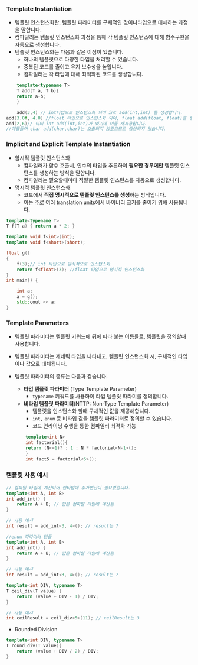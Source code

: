 ### Template Instantiation
- 템플릿 인스턴스화란, 템플릿 파라미터를 구체적인 값이나타입으로 대체하는 과정을 말합니다. 
- 컴파일러는 템플릿 인스턴스화 과정을 통해 각 템플릿 인스턴스에 대해 함수구현을 자동으로 생성합니다.
- 템플릿 인스턴스화는 다음과 같은 이점이 있습니다.
	- 하나의 템플릿으로 다양한 타입을 처리할 수 있습니다.
	- 중복된 코드를 줄이고 유지 보수성을 높입니다.
	- 컴파일러는 각 타입에 대해 최적화된 코드를 생성합니다.
```C++
	template<typename T>
	T add(T a, T b){
	return a+b;
	}

	add(3,4) // int타입으로 인스턴스화 되어 int add(int,int) 를 생성합니다.
add(3.0f, 4.0) //float 타입으로 인스턴스화 되어, float add(float, float)를 생성합니다.
add(2,6)// 이미 int add(int,int)가 있기에 이를 재사용합니다. 
//예를들어 char add(char,char)는 호출되지 않았으므로 생성되지 않습니다. 
```

### Implicit and Explicit Template Instantiation 
- 암시적 템플릿 인스턴스화
	- 컴파일러가 함수 호출시, 인수의 타입을 추론하여 **필요한 경우에만** 템플릿 인스턴스를 생성하는 방식을 말합니다.
	- 컴파일러는 필요할때마다 적절한 템플릿 인스턴스를 자동으로 생성합니다.
- 명시적 템플릿 인스턴스화 
	- 코드에서 **직접 명시적으로 템플릿 인스턴스를 생성**하는 방식입니다.
	- 이는 주로 여러 translation units에서 바이너리 크기를 줄이기 위해 사용됩니다.
```C++
template<typename T>
T f(T a) { return a * 2; }

template void f<int>(int);
template void f<short>(short); 

float g()
{
	f(3);// int 타입으로 암시적으로 인스턴스화 
	return f<float>(3); //float 타입으로 명시적 인스턴스화
}
int main() {

	int a;
	a = g();
	std::cout << a;
}

```
### Template Parameters
- 템플릿 파라미터는 템플릿 키워드에 뒤에 따라 붙는 이름들로, 템플릿을 정의할때 사용합니다.
- 템플릿 파라미터는 제네릭 타입을 나타내고, 템플릿 인스턴스화 시, 구체적인 타입이나 값으로 대체됩니다. 
- 템플릿 파라미터의 종류는 다음과 같습니다.
	- **타입 템플릿 파라미터** (Type Template Parameter)
		- `typename` 키워드를 사용하여 타입 템플릿 파라미를 정의합니다.
	- **비타입 템플릿 파라미터**(NTTP: Non-Type Template Parameter)
		- 템플릿을 인스턴스화 할때 구체적인 값을 제공해합니다.
		- `int,` `enum` 등 비타입 값을 템플릿 파라미터로 정의할 수 있습니다. 
		- 코드 인라이닝 수행을 통한 컴파일러 최적화 가능
	
	```C++
		template<int N>
		int factorial(){
		return (N<=1)? : 1 : N * factorial<N-1>();
		}
		int fact5 = factorial<5>();
	```
### 템플릿 사용 예시
```C++
// 컴파일 타임에 계산되어 런타임에 추가연산이 필요없습니다.
template<int A, int B>
int add_int() {
    return A + B; // 합은 컴파일 타임에 계산됨
}

// 사용 예시
int result = add_int<3, 4>(); // result는 7

```

```C++
//enum 파라미터 템플
template<int A, int B>
int add_int() {
    return A + B; // 합은 컴파일 타임에 계산됨
}

// 사용 예시
int result = add_int<3, 4>(); // result는 7

```

```C++ 
template<int DIV, typename T>
T ceil_div(T value) {
    return (value + DIV - 1) / DIV;
}

// 사용 예시
int ceilResult = ceil_div<5>(11); // ceilResult는 3

```

- Rounded Division
```C++
template<int DIV, typename T>
T round_div(T value){
	return (value + DIV / 2) / DIV;
}
```